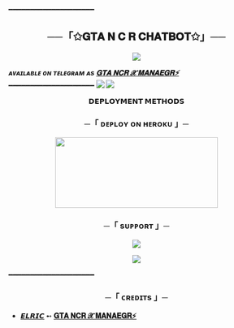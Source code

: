 ━━━━━━━━━━━━━━━━━━━━

<h2 align="center">
    ──「✩𝐆𝐓𝐀 𝐍 𝐂 𝐑 𝐂𝐇𝐀𝐓𝐁𝐎𝐓✩」──
</h2>

<p align="center">
  <img src="https://github.com/Elric14in/FallenRobot/blob/master/FallenRobot/resources/fglitch.gif">
</p>

_**ᴀᴠᴀɪʟᴀʙʟᴇ ᴏɴ ᴛᴇʟᴇɢʀᴀᴍ ᴀs [ 𝐆𝐓𝐀 𝐍𝐂𝐑 𝓧 𝐌𝐀𝐍𝐀𝐄𝐆𝐑⚡](https://https://t.me/+zFFLYOsY2xswOTZl)**_
━━━━━━━━━━━━━━━━━━━━
<img src="https://user-images.githubusercontent.com/73097560/115834477-dbab4500-a447-11eb-908a-139a6edaec5c.gif">
<img src="https://user-images.githubusercontent.com/73097560/115834477-dbab4500-a447-11eb-908a-139a6edaec5c.gif">





<p align="center">
<b>𝗗𝗘𝗣𝗟𝗢𝗬𝗠𝗘𝗡𝗧 𝗠𝗘𝗧𝗛𝗢𝗗𝗦</b>
</p>

<h3 align="center">
    ─「 ᴅᴇᴩʟᴏʏ ᴏɴ ʜᴇʀᴏᴋᴜ 」─
</h3>

<p align="center"><a href="https://dashboard.heroku.com/new?template=https://github.com/DAXXTEAM/DAXXCHATBOT"> <img src="https://img.shields.io/badge/Deploy%20On%20Heroku-green?style=for-the-badge&logo=heroku" width="320" height="138.45"/></a></p>



<h3 align="center">
    ─「 sᴜᴩᴩᴏʀᴛ 」─
</h3>

<p align="center">
<a href="https://telegram.me/Elric_1"><img src="https://img.shields.io/badge/-Support%20Group-blue.svg?style=for-the-badge&logo=Telegram"></a>
</p>
<p align="center">
<a href="https://telegram.me/Elric_1"><img src="https://img.shields.io/badge/-Support%20Channel-blue.svg?style=for-the-badge&logo=Telegram"></a>
</p>

━━━━━━━━━━━━━━━━━━━━

<h3 align="center">
    ─「 ᴄʀᴇᴅɪᴛs 」─
</h3>

- <b>[𝙀𝙇𝙍𝙄𝘾](https://github.com/Elric14in)  ➻  [𝐆𝐓𝐀 𝐍𝐂𝐑 𝓧 𝐌𝐀𝐍𝐀𝐄𝐆𝐑⚡](https://github.com/Elric14in/DAXXCHATBOT) 
  
  
